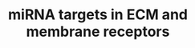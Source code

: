 ---
annotations:
- id: PW:0000004
  parent: regulatory pathway
  type: Pathway Ontology
  value: regulatory pathway
- id: PW:0000646
  parent: signaling pathway
  type: Pathway Ontology
  value: cell-extracellular matrix signaling pathway
authors:
- Khanspers
- Fehrhart
- MaintBot
- Elisa
- Mkutmon
- Susan
citedin:
- link: PMC8155553
  title: 'Heterogeneity

    of Lipid and Protein Cartilage Profiles

    Associated with Human Osteoarthritis with or without Type 2 Diabetes

    Mellitus (2021)'
- link: PMC5732286
  title: Genomic footprints of dryland stress adaptation in Egyptian fat-tail sheep
    and their divergence from East African and western Asia cohorts (2017)
- link: PMC4936435
  title: Transcriptome Alterations In X-Irradiated Human Gingiva Fibroblasts (2016)
description: Based on the KEGG ECM-receptor interactions pathway (hsa04512), a depiction
  a plausible mechanism, where miRNAs regulate components of both extracellular matrix
  (top panel) and transmembrane receptors (bottom panel) to mediate cell-to-cell communications.   Proteins
  on this pathway have targeted assays available via the [https://assays.cancer.gov/available_assays?wp_id=WP2911
  CPTAC Assay Portal].
last-edited: 2022-01-11
ndex: 70e6a259-8b66-11eb-9e72-0ac135e8bacf
organisms:
- Homo sapiens
redirect_from:
- /index.php/Pathway:WP2911
- /instance/WP2911
- /instance/WP2911_rr120808
revision: r120808
schema-jsonld:
- '@context': https://schema.org/
  '@id': https://wikipathways.github.io/pathways/WP2911.html
  '@type': Dataset
  creator:
    '@type': Organization
    name: WikiPathways
  description: Based on the KEGG ECM-receptor interactions pathway (hsa04512), a depiction
    a plausible mechanism, where miRNAs regulate components of both extracellular
    matrix (top panel) and transmembrane receptors (bottom panel) to mediate cell-to-cell
    communications.   Proteins on this pathway have targeted assays available via
    the [https://assays.cancer.gov/available_assays?wp_id=WP2911 CPTAC Assay Portal].
  keywords:
  - COL1A2
  - COL3A1
  - COL4A1
  - COL4A2
  - COL5A1
  - COL5A2
  - COL5A3
  - COL6A1
  - COL6A2
  - COL6A3
  - FN1
  - ITGA1
  - ITGA11
  - ITGB5
  - ITGB6
  - LAMA4
  - LAMB2
  - LAMC1
  - MIR92A2
  - SDC2
  - THBS1
  - THBS2
  - TNXB
  - mir-141-3p
  - mir-141-5p
  - mir-148b-3p
  - mir-200a-5p
  - mir-200b-3p
  - mir-200b-5p
  - mir-200c-3p
  - mir-200c-5p
  - mir-25-3p
  - mir-29c-5p
  - mir-30b-5p
  - mir-30c-1
  - mir-30c-2
  - mir-30d-3p
  - mir-429
  - mir-532-5p
  - mir-548d-1
  - mir-589-5p
  - mir548d-2
  license: CC0
  name: miRNA targets in ECM and membrane receptors
seo: CreativeWork
title: miRNA targets in ECM and membrane receptors
wpid: WP2911
---